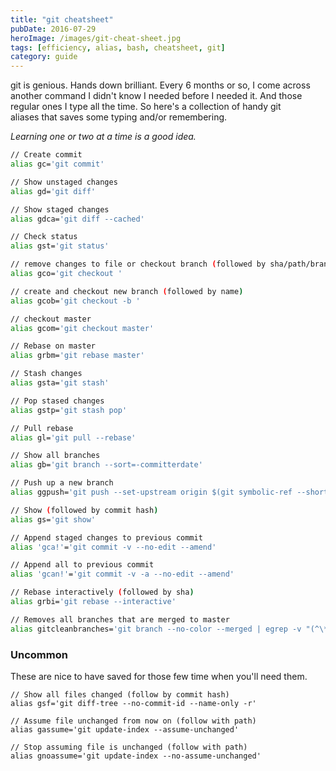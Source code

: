 ```yaml
---
title: "git cheatsheet"
pubDate: 2016-07-29
heroImage: /images/git-cheat-sheet.jpg
tags: [efficiency, alias, bash, cheatsheet, git]
category: guide
---
```


git is genious. Hands down brilliant. Every 6 months or so, I come across another command I didn't know I needed before I needed it. And those regular ones I type all the time. So here's a collection of handy git aliases that saves some typing and/or remembering.

_Learning one or two at a time is a good idea._

```bash
// Create commit
alias gc='git commit'

// Show unstaged changes
alias gd='git diff'

// Show staged changes
alias gdca='git diff --cached'

// Check status
alias gst='git status'

// remove changes to file or checkout branch (followed by sha/path/branchname)
alias gco='git checkout '

// create and checkout new branch (followed by name)
alias gcob='git checkout -b '

// checkout master
alias gcom='git checkout master'

// Rebase on master
alias grbm='git rebase master'

// Stash changes
alias gsta='git stash'

// Pop stased changes
alias gstp='git stash pop'

// Pull rebase
alias gl='git pull --rebase'

// Show all branches
alias gb='git branch --sort=-committerdate'

// Push up a new branch
alias ggpush='git push --set-upstream origin $(git symbolic-ref --short HEAD)'

// Show (followed by commit hash)
alias gs='git show'

// Append staged changes to previous commit
alias 'gca!'='git commit -v --no-edit --amend'

// Append all to previous commit
alias 'gcan!'='git commit -v -a --no-edit --amend'

// Rebase interactively (followed by sha)
alias grbi='git rebase --interactive'

// Removes all branches that are merged to master
alias gitcleanbranches='git branch --no-color --merged | egrep -v "(^\*|master|dev)" | xargs git branch -D'
```

### Uncommon

These are nice to have saved for those few time when you'll need them.

```
// Show all files changed (follow by commit hash)
alias gsf='git diff-tree --no-commit-id --name-only -r'

// Assume file unchanged from now on (follow with path)
alias gassume='git update-index --assume-unchanged'

// Stop assuming file is unchanged (follow with path)
alias gnoassume='git update-index --no-assume-unchanged'
```
